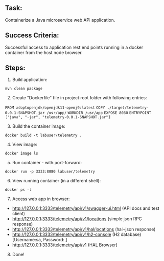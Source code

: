## Task:

Containerize a Java microservice web API application.

## Success Criteria:

Successful access to application rest end points running in a docker container from the host node browser.

## Steps:


1.  Build application:

```mvn clean package```

2. Create "Dockerfile" file in project root folder with following entries:

```FROM adoptopenjdk/openjdk11-openj9:latest```
```COPY ./target/telemetry-0.0.1-SNAPSHOT.jar /usr/app/```
```WORKDIR /usr/app```
```EXPOSE 8080```
```ENTRYPOINT ["java", "-jar", "telemetry-0.0.1-SNAPSHOT.jar"]```

3. Build the container image: 

```docker build -t labuser/telemetry .```

4. View image:

```docker image ls```

5. Run container - with port-forward:

```docker run -p 3333:8080 labuser/telemetry```

6. View running container (in a different shell):

```docker ps -l```

7. Access web app in browser:

- http://127.0.0.1:3333/telemetry/api/v1/swagger-ui.html	(API docs and test client)
- http://127.0.0.1:3333/telemetry/api/v1/locations 		(simple json RPC response)
- http://127.0.0.1:3333/telemetry/api/v1/hal/locations 		(hal+json response)
- http://127.0.0.1:3333/telemetry/api/v1/h2-console		(H2 database) [Username:sa, Password: ]
- http://127.0.0.1:3333/telemetry/api/v1			(HAL Browser)

8. Done!

